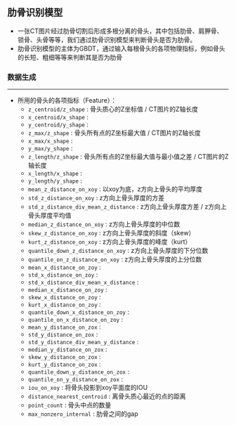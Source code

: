 ## 肋骨识别模型
- 一张CT图片经过肋骨切割后形成多根分离的骨头，其中包括肋骨、肩胛骨、锁骨、头骨等等，我们通过肋骨识别模型来判断骨头是否为肋骨。
- 肋骨识别模型的主体为GBDT，通过输入每根骨头的各项物理指标，例如骨头的长短、粗细等等来判断其是否为肋骨
### 数据生成
---
- 所用的骨头的各项指标（Feature）：
  - `z_centroid/z_shape` : 骨头质心的Z坐标值 / CT图片的Z轴长度
  - `x_centroid/x_shape` :
  - `y_centroid/y_shape` :
  - `z_max/z_shape` : 骨头所有点的Z坐标最大值 / CT图片的Z轴长度
  - `x_max/x_shape` :
  - `y_max/y_shape` : 
  - `z_length/z_shape` : 骨头所有点的Z坐标最大值与最小值之差 / CT图片的Z轴长度
  - `x_length/x_shape` :
  - `y_length/y_shape` :
  - `mean_z_distance_on_xoy` : 以xoy为底，z方向上骨头的平均厚度
  - `std_z_distance_on_xoy` : z方向上骨头厚度的方差
  - `std_z_distance_div_mean_z_distance` : z方向上骨头厚度方差 / z方向上骨头厚度平均值
  - `median_z_distance_on_xoy` : z方向上骨头厚度的中位数
  - `skew_z_distance_on_xoy` : z方向上骨头厚度的斜度（skew）
  - `kurt_z_distance_on_xoy` : z方向上骨头厚度的峰度（kurt）
  - `quantile_down_z_distance_on_xoy` : z方向上骨头厚度的下分位数
  - `quantile_on_z_distance_on_xoy` : z方向上骨头厚度的上分位数
  - `mean_x_distance_on_zoy` : 
  - `std_x_distance_on_zoy` : 
  - `std_x_distance_div_mean_x_distance` : 
  - `median_x_distance_on_zoy` : 
  - `skew_x_distance_on_zoy` : 
  - `kurt_x_distance_on_zoy` : 
  - `quantile_down_x_distance_on_zoy` : 
  - `quantile_on_x_distance_on_zoy` : 
  - `mean_y_distance_on_zox` : 
  - `std_y_distance_on_zox` : 
  - `std_y_distance_div_mean_y_distance` : 
  - `median_y_distance_on_zox` : 
  - `skew_y_distance_on_zox` : 
  - `kurt_y_distance_on_zox` : 
  - `quantile_down_y_distance_on_zox` : 
  - `quantile_on_y_distance_on_zox` : 
  - `iou_on_xoy` : 将骨头投影到xoy平面度的IOU
  - `distance_nearest_centroid` : 离骨头质心最近的点的距离
  - `point_count` : 骨头中点的数量
  - `max_nonzero_internal` : 肋骨之间的gap
 

